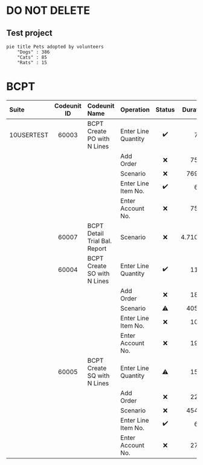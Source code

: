 # DO NOT DELETE
## Test project

```mermaid
pie title Pets adopted by volunteers
    "Dogs" : 386
    "Cats" : 85
    "Rats" : 15
```

# BCPT
|Suite|Codeunit ID|Codeunit Name|Operation|Status|Duration|Duration (BaseLine)|SQL Stmts|SQL Stmts (BaseLine)|
|:---|:--:|:---|:---|:--:|---:|---:|---:|---:|
|10USERTEST|60003|BCPT Create PO with N Lines|Enter Line Quantity|:heavy_check_mark:|7,43|**7,31**|**6**|6|
||||Add Order|:x:|75,43|**10,46**|11|**9**|
||||Scenario|:x:|769,21|**337,46**|220|**211**|
||||Enter Line Item No.|:heavy_check_mark:|6,29|**6,23**|**3**|3|
||||Enter Account No.|:x:|75,36|**11,15**|10|**8**|
||60007|BCPT Detail Trial Bal. Report|Scenario|:x:|4.710,77|**4.430,05**|10|**5**|
||60004|BCPT Create SO with N Lines|Enter Line Quantity|:heavy_check_mark:|11,92|**11,58**|**12**|12|
||||Add Order|:x:|18,77|**15,92**|**10**|10|
||||Scenario|:warning:|405,31|**381,33**|290|**282**|
||||Enter Line Item No.|:x:|10,77|**8,17**|7|**7**|
||||Enter Account No.|:x:|19,85|**17,58**|11|**11**|
||60005|BCPT Create SQ with N Lines|Enter Line Quantity|:warning:|15,71|**14,88**|**12**|12|
||||Add Order|:x:|22,59|**10,56**|9|**8**|
||||Scenario|:x:|454,41|**366,12**|237|**231**|
||||Enter Line Item No.|:heavy_check_mark:|6,53|**6,50**|**4**|4|
||||Enter Account No.|:x:|27,71|**15,12**|12|**10**|
